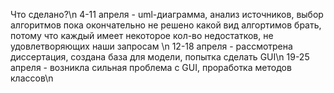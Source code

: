 Что сделано?\n
4-11 апреля  -  uml-диаграмма, анализ источников, выбор алгоритмов
                пока окончательно не решено какой вид алгортимов брать, потому что каждый имеет некоторое кол-во недостатков, не удовлетворяющих наши запросам \n
12-18 апреля - рассмотрена диссертация, создана база для модели, попытка сделать GUI\n
19-25 апреля - возникла сильная проблема с GUI, проработка методов классов\n

